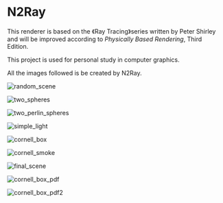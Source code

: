 # N2Ray

This renderer is based on the 《Ray Tracing》series written by Peter Shirley and will be improved according to *Physically Based Rendering*, Third Edition.

This project is used for personal study in computer graphics.

All the images followed is be created by N2Ray.

![random_scene](https://i.loli.net/2021/10/04/x1Jft74bVKd9P3p.jpg)

![two_spheres](https://i.loli.net/2021/10/04/2ZA4RzxTjp9VJkb.jpg)

![two_perlin_spheres](https://i.loli.net/2021/10/04/aDcOTKBPLXJ8p4v.jpg)

![simple_light](https://i.loli.net/2021/10/04/X98HrTUaYmk24BS.jpg)

![cornell_box](https://i.loli.net/2021/10/04/WYSeJ8yZiVsUvBf.jpg)

![cornell_smoke](https://i.loli.net/2021/10/04/OuqG921KMJSwYUD.jpg)

![final_scene](https://i.loli.net/2021/10/04/1YqtiOVHAkFo2fx.jpg)

![cornell_box_pdf](https://i.loli.net/2021/10/18/CYGAfrB9NXHxUby.jpg)

![cornell_box_pdf2](https://i.loli.net/2021/10/18/HNPBGJ9bW6CIpKX.jpg)

